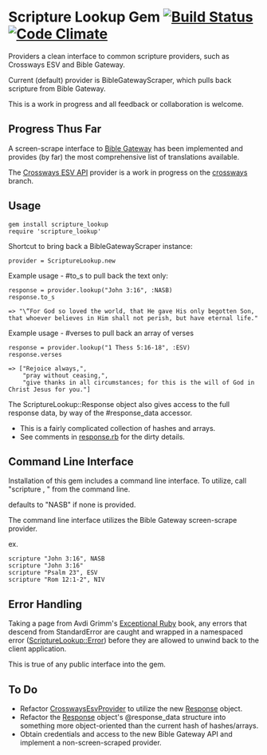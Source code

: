 Scripture Lookup Gem  [![Build Status](https://travis-ci.org/wrwright/scripture_lookup.png)](https://travis-ci.org/wrwright/scripture_lookup)  [![Code Climate](https://codeclimate.com/github/wrwright/scripture_lookup.png)](https://codeclimate.com/github/wrwright/scripture_lookup)
====================

Providers a clean interface to common scripture providers, such as Crossways ESV and Bible Gateway.

Current (default) provider is BibleGatewayScraper, which pulls back scripture from Bible Gateway.

This is a work in progress and all feedback or collaboration is welcome.

Progress Thus Far
-----------------

A screen-scrape interface to [Bible Gateway](http://biblegateway.com) has been implemented and provides (by far) the most comprehensive list of translations available.

The [Crossways ESV API](http://esvapi.org) provider is a work in progress on the [crossways](https://github.com/wrwright/scripture_lookup/tree/crossways) branch.

Usage
-----

    gem install scripture_lookup
    require 'scripture_lookup'

Shortcut to bring back a BibleGatewayScraper instance:

    provider = ScriptureLookup.new

Example usage - #to_s to pull back the text only:

    response = provider.lookup("John 3:16", :NASB)
    response.to_s
    
    => "\“For God so loved the world, that He gave His only begotten Son, that whoever believes in Him shall not perish, but have eternal life."

Example usage - #verses to pull back an array of verses

    response = provider.lookup("1 Thess 5:16-18", :ESV)
    response.verses
    
    => ["Rejoice always,",
        "pray without ceasing,",
        "give thanks in all circumstances; for this is the will of God in Christ Jesus for you."]

The ScriptureLookup::Response object also gives access to the full response data, by way of the #response_data accessor.
* This is a fairly complicated collection of hashes and arrays.
* See comments in [response.rb](lib/scripture_lookup/response.rb) for the dirty details.

Command Line Interface
----------------------

Installation of this gem includes a command line interface.  To utilize, call "scripture <reference>, <translation>" from the command line.

<translation> defaults to "NASB" if none is provided.

The command line interface utilizes the Bible Gateway screen-scrape provider.

ex.

    scripture "John 3:16", NASB
    scripture "John 3:16"
    scripture "Psalm 23", ESV
    scripture "Rom 12:1-2", NIV

Error Handling
--------------

Taking a page from Avdi Grimm's [Exceptional Ruby](http://exceptionalruby.com/) book, any errors that descend from StandardError are caught and wrapped in a namespaced error ([ScriptureLookup::Error](https://github.com/wrwright/scripture_lookup/blob/crossways/lib/scripture_lookup/errors/error.rb)) before they are allowed to unwind back to the client application.

This is true of any public interface into the gem.

To Do
-----
* Refactor
  [CrosswaysEsvProvider](lib/scripture_lookup/crossways_esv_provider.rb)
to utilize the new [Response](lib/scripture_lookup/response.rb) object.
* Refactor the [Response](lib/scripture_lookup/response.rb) object's @response_data structure into something more object-oriented than the
current hash of hashes/arrays.
* Obtain credentials and access to the new Bible Gateway API and implement a non-screen-scraped provider.
